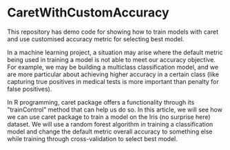 # CaretWithCustomAccuracy
This repository has demo code for showing how to train models with caret and use customised accuracy metric for selecting best model.

In a machine learning project, a situation may arise where the default metric being used in training a model is not able to meet our accuracy objective. For example, we may be building a multiclass classification model, and we are more particular about achieving higher accuracy in a certain class (like capturing true positives in medical tests is more important than penalty for false positives).

In R programming, caret package offers a functionality through its "trainControl" method that can help us do so. In this article, we will see how we can use caret package to train a model on the Iris (no surprise here) dataset. We will use a random forest algorithm in training a classification model and change the default metric overall accuracy to something else while training through cross-validation to select best model.
